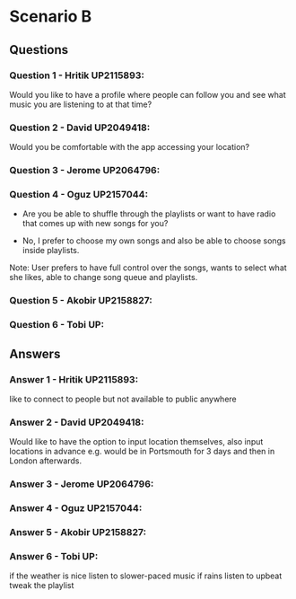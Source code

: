 # Scenario B

## Questions

### Question 1 - Hritik UP2115893:

Would you like to have a profile where people can follow you and see what music you are listening to at that time? 

### Question 2 - David UP2049418:

Would you be comfortable with the app accessing your location?

### Question 3 - Jerome UP2064796:

### Question 4 - Oguz UP2157044:

+ Are you be able to shuffle through the playlists or want to have radio that comes up with new songs for you?

- No, I prefer to choose my own songs and also be able to choose songs inside playlists.

Note: User prefers to have full control over the songs, wants to select what she likes, able to change song queue and playlists.

### Question 5 - Akobir UP2158827:

### Question 6 - Tobi UP:

## Answers

### Answer 1 - Hritik UP2115893:

like to connect to people but not available to public anywhere

### Answer 2 - David UP2049418:

Would like to have the option to input location themselves, also input locations in advance e.g. would be in Portsmouth for 3 days and then in London afterwards.

### Answer 3 - Jerome UP2064796:

### Answer 4 - Oguz UP2157044:

### Answer 5 - Akobir UP2158827:

### Answer 6 - Tobi UP:

if the weather is nice listen to slower-paced music
if rains listen to upbeat
tweak the playlist
